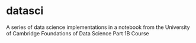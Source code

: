 # datasci
A series of data science implementations in a notebook from the University of Cambridge Foundations of Data Science Part 1B Course
